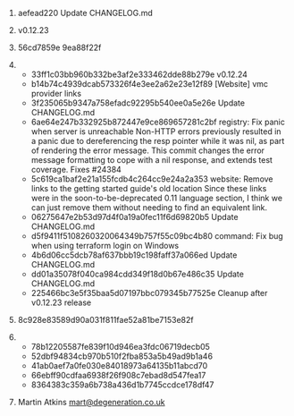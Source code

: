 1. aefead220 Update CHANGELOG.md
2. v0.12.23
3. 56cd7859e 9ea88f22f
4.  * 33ff1c03bb960b332be3af2e333462dde88b279e v0.12.24
    * b14b74c4939dcab573326f4e3ee2a62e23e12f89 [Website] vmc provider links
    * 3f235065b9347a758efadc92295b540ee0a5e26e Update CHANGELOG.md
    * 6ae64e247b332925b872447e9ce869657281c2bf registry: Fix panic when server is unreachable
Non-HTTP errors previously resulted in a panic due to dereferencing the
resp pointer while it was nil, as part of rendering the error message.
This commit changes the error message formatting to cope with a nil
response, and extends test coverage. Fixes #24384
    * 5c619ca1baf2e21a155fcdb4c264cc9e24a2a353 website: Remove links to the getting started guide's old location
Since these links were in the soon-to-be-deprecated 0.11 language section, I
think we can just remove them without needing to find an equivalent link.
    * 06275647e2b53d97d4f0a19a0fec11f6d69820b5 Update CHANGELOG.md
    * d5f9411f5108260320064349b757f55c09bc4b80 command: Fix bug when using terraform login on Windows
    * 4b6d06cc5dcb78af637bbb19c198faff37a066ed Update CHANGELOG.md
    * dd01a35078f040ca984cdd349f18d0b67e486c35 Update CHANGELOG.md
    * 225466bc3e5f35baa5d07197bbc079345b77525e Cleanup after v0.12.23 release
5. 8c928e83589d90a031f811fae52a81be7153e82f
6. * 78b12205587fe839f10d946ea3fdc06719decb05
   * 52dbf94834cb970b510f2fba853a5b49ad9b1a46
   * 41ab0aef7a0fe030e84018973a64135b11abcd70
   * 66ebff90cdfaa6938f26f908c7ebad8d547fea17
   * 8364383c359a6b738a436d1b7745ccdce178df47

7. Martin Atkins <mart@degeneration.co.uk>
